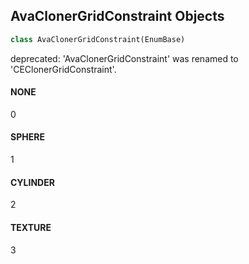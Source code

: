 ## AvaClonerGridConstraint Objects

```python
class AvaClonerGridConstraint(EnumBase)
```

deprecated: 'AvaClonerGridConstraint' was renamed to 'CEClonerGridConstraint'.

<a id="unreal.AvaClonerGridConstraint.NONE"></a>

#### NONE

0

<a id="unreal.AvaClonerGridConstraint.SPHERE"></a>

#### SPHERE

1

<a id="unreal.AvaClonerGridConstraint.CYLINDER"></a>

#### CYLINDER

2

<a id="unreal.AvaClonerGridConstraint.TEXTURE"></a>

#### TEXTURE

3

<a id="unreal.CEClonerEasing"></a>